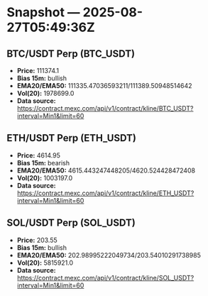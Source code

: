 # Snapshot — 2025-08-27T05:49:36Z

## BTC/USDT Perp (BTC_USDT)
- **Price:** 111374.1
- **Bias 15m:** bullish
- **EMA20/EMA50:** 111335.47036593211/111389.50948514642
- **Vol(20):** 1978699.0
- **Data source:** https://contract.mexc.com/api/v1/contract/kline/BTC_USDT?interval=Min1&limit=60

## ETH/USDT Perp (ETH_USDT)
- **Price:** 4614.95
- **Bias 15m:** bearish
- **EMA20/EMA50:** 4615.443247448205/4620.524428472408
- **Vol(20):** 1003197.0
- **Data source:** https://contract.mexc.com/api/v1/contract/kline/ETH_USDT?interval=Min1&limit=60

## SOL/USDT Perp (SOL_USDT)
- **Price:** 203.55
- **Bias 15m:** bullish
- **EMA20/EMA50:** 202.98995222049734/203.54010291738985
- **Vol(20):** 5815921.0
- **Data source:** https://contract.mexc.com/api/v1/contract/kline/SOL_USDT?interval=Min1&limit=60
